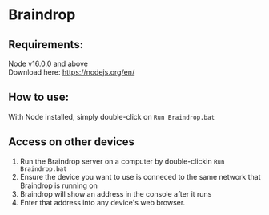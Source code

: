 # Braindrop

## Requirements:
Node v16.0.0 and above  
Download here: https://nodejs.org/en/

## How to use:
With Node installed, simply double-click on ```Run Braindrop.bat```

## Access on other devices
1. Run the Braindrop server on a computer by double-clickin ```Run Braindrop.bat```
2. Ensure the device you want to use is conneced to the same network that Braindrop is running on
3. Braindrop will show an address in the console after it runs
4. Enter that address into any device's web browser.
